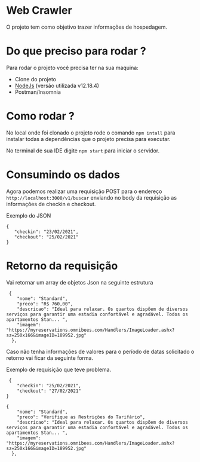 # Web Crawler

O projeto tem como objetivo trazer informações de hospedagem.

# Do que preciso para rodar ?

Para rodar o projeto você precisa ter na sua maquina:
 - Clone do projeto
 - [NodeJs](https://nodejs.org/en/) (versão utilizada v12.18.4)
 - Postman/Insomnia

 
 # Como rodar ?
 No local onde foi clonado o projeto rode o comando `npm intall` para instalar todas a dependências que o projeto precisa para executar.
 
 No terminal de sua IDE digite `npm start` para iniciar o servidor.
 
 # Consumindo os dados
 Agora podemos realizar uma requisição POST para o endereço `http://localhost:3000/v1/buscar` enviando no body da requisição as informações de checkin e checkout.
 
 Exemplo do JSON
 ```
 {
	"checkin": "23/02/2021",
	"checkout": "25/02/2021"
}
```
   
# Retorno da requisição

Vai retornar um array de objetos Json na seguinte estrutura
```
 {
    "nome": "Standard",
    "preco": "R$ 760,00",
    "descricao": "Ideal para relaxar. Os quartos dispõem de diversos serviços para garantir uma estadia confortável e agradável. Todos os apartamentos Stan... ",
    "imagem": "https://myreservations.omnibees.com/Handlers/ImageLoader.ashx?sz=250x166&imageID=189952.jpg"
  },

```

Caso não tenha informações de valores para o período de datas solicitado o retorno vai ficar da seguinte forma.

Exemplo de requisição que teve problema.
```
 {
	"checkin": "25/02/2021",
	"checkout": "27/02/2021"
}
```

```
{
    "nome": "Standard",
    "preco": "Verifique as Restrições do Tarifário",
    "descricao": "Ideal para relaxar. Os quartos dispõem de diversos serviços para garantir uma estadia confortável e agradável. Todos os apartamentos Stan... ",
    "imagem": "https://myreservations.omnibees.com/Handlers/ImageLoader.ashx?sz=250x166&imageID=189952.jpg"
  },

```
